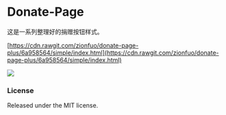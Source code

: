 # Donate-Page

这是一系列整理好的捐赠按钮样式。

[https://cdn.rawgit.com/zionfuo/donate-page-plus/6a958564/simple/index.html](https://cdn.rawgit.com/zionfuo/donate-page-plus/6a958564/simple/index.html)

![](https://ws3.sinaimg.cn/large/c38cd5eagy1fhkm3c6er8g20a508vb2a.gif)

### License

Released under the MIT license.

